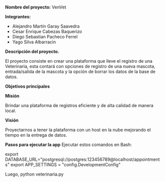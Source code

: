 ﻿**Nombre del proyecto:** VenVet

**Integrantes:**

- Alejandro Martín Garay Saavedra 
- Cesar Enrique Cabezas Baquerizo
- Diego Sebastian Pacheco Ferrel
- Yago Silva Albarracin

**Descripción del proyecto.**

El proyecto consiste en crear una plataforma que lleve el registro de una Veterinaria, esta contará con opciones de registro de una nueva mascota, entrada/salida de la mascota y la opción de borrar los datos de la base de datos.

**Objetivos principales** 

**Misión**

Brindar una plataforma de registros eficiente y de alta calidad de manera local.

**Visión**

Proyectarnos a tener la plataforma con un host en la nube mejorando el tiempo en la entrega de datos.


**Pasos para ejecutar la app**
Ejecutar estos comandos en Bash:

export DATABASE_URL="postgresql://postgres:123456789@localhost/appointments"
export APP_SETTINGS = "config.DevelopmentConfig"

Luego, python veterinaria.py
